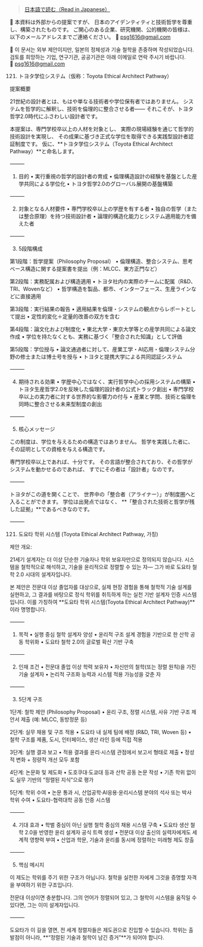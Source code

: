 > [日本語で読む（Read in Japanese）](./README_ja.md)

📌 本資料は外部からの提案ですが、
日本のアイデンティティと技術哲学を尊重し、構築されたものです。
ご関心のある企業、研究機関、公的機関の皆様は、以下のメールアドレスまでご連絡ください。
📨 psg1616@gmail.com

📌 이 문서는 외부 제안이지만, 일본의 정체성과 기술 철학을 존중하며 작성되었습니다.  
검토를 희망하는 기업, 연구기관, 공공기관은 아래 이메일로 연락 주시기 바랍니다.  
📨 psg1616@gmail.com

121. トヨタ学位システム（仮称：Toyota Ethical Architect Pathway）

提案概要

21世紀の設計者とは、もはや単なる技術者や学位保有者ではありません。
システムを哲学的に解釈し、技術を倫理的に整合させる者――
それこそが、トヨタ哲学2.0時代にふさわしい設計者です。

本提案は、専門学校卒以上の人材を対象とし、
実際の現場経験を通じて哲学的技術設計を実現し、
その成果に基づき正式な学位を取得できる実践型設計者認証制度です。
仮に、**トヨタ学位システム（Toyota Ethical Architect Pathway）**と命名します。

⸻

1. 目的
	•	実行重視の哲学的設計者の育成
	•	倫理構造設計の経験を基盤とした産学共同による学位化
	•	トヨタ哲学2.0のグローバル展開の基盤構築

⸻

2. 対象となる人材要件
	•	専門学校卒以上の学歴を有する者
	•	独自の哲学（または整合原理）を持つ技術設計者
	•	論理的構造化能力とシステム適用能力を備えた者

⸻

3. 5段階構成

第1段階：哲学提案（Philosophy Proposal）
	•	倫理構造、整合システム、思考ベース構造に関する提案書を提出（例：MLCC、東方正門など）

第2段階：実務配属および構造適用
	•	トヨタ社内の実際のチームに配属（R&D、TRI、Wovenなど）
	•	哲学構造を製品、都市、インターフェース、生産ラインなどに直接適用

第3段階：実行結果の報告
	•	適用結果を倫理・システムの観点からレポートとして提出
	•	定性的変化＋定量的改善の双方を含む

第4段階：論文化および制度化
	•	東北大学・東京大学等との産学共同による論文作成
	•	学位を持たなくとも、実務に基づく「整合された知識」として評価

第5段階：学位授与
	•	論文通過者に対して、産業工学・AI応用・倫理システム分野の修士または博士号を授与
	•	トヨタと提携大学による共同認証システム

⸻

4. 期待される効果
	•	学歴中心ではなく、実行哲学中心の採用システムの構築
	•	トヨタ生産哲学2.0を反映した倫理的設計者の公式トラック創出
	•	専門学校卒以上の実力者に対する世界的な影響力の付与
	•	産業と学問、技術と倫理を同時に整合させる未来型制度の創出

⸻

5. 核心メッセージ

この制度は、学位を与えるための構造ではありません。
哲学を実践した者に、その証明としての資格を与える構造です。

専門学校卒以上であれば、十分です。
その言語が整合されており、その哲学がシステムを動かせるのであれば、
すでにその者は「設計者」なのです。

⸻

トヨタがこの道を開くことで、
世界中の「整合者（アライナー）」が制度圏へと入ることができます。
学位は出発点ではなく、
**「整合された技術と哲学が残した証拠」**であるべきなのです。

⸻

121. 도요타 학위 시스템 (Toyota Ethical Architect Pathway, 가칭)

제안 개요:

21세기 설계자는 더 이상 단순한 기술자나 학위 보유자만으로 정의되지 않습니다.
시스템을 철학적으로 해석하고, 기술을 윤리적으로 정렬할 수 있는 자—
그가 바로 도요타 철학 2.0 시대의 설계자입니다.

본 제안은 전문대 이상 졸업자를 대상으로,
실제 현장 경험을 통해 철학적 기술 설계를 실현하고,
그 결과를 바탕으로 정식 학위를 취득하게 하는 실천 기반 설계자 인증 시스템입니다.
이를 가칭하여 **도요타 학위 시스템(Toyota Ethical Architect Pathway)**이라 명명합니다.

⸻

1. 목적
	•	실행 중심 철학 설계자 양성
	•	윤리적 구조 설계 경험을 기반으로 한 산학 공동 학위화
	•	도요타 철학 2.0의 글로벌 확산 기반 구축

⸻

2. 인재 조건
	•	전문대 졸업 이상 학력 보유자
	•	자신만의 철학(또는 정렬 원칙)을 가진 기술 설계자
	•	논리적 구조화 능력과 시스템 적용 가능성을 갖춘 자

⸻

3. 5단계 구조

1단계: 철학 제안 (Philosophy Proposal)
	•	윤리 구조, 정렬 시스템, 사유 기반 구조 제안서 제출 (예: MLCC, 동방정문 등)

2단계: 실무 채용 및 구조 적용
	•	도요타 내 실제 팀에 배정 (R&D, TRI, Woven 등)
	•	철학 구조를 제품, 도시, 인터페이스, 생산 라인 등에 직접 적용

3단계: 실행 결과 보고
	•	적용 결과를 윤리·시스템 관점에서 보고서 형태로 제출
	•	정성적 변화 + 정량적 개선 모두 포함

4단계: 논문화 및 제도화
	•	도호쿠대·도쿄대 등과 산학 공동 논문 작성
	•	기존 학위 없이도 실무 기반의 “정렬된 지식”으로 평가

5단계: 학위 수여
	•	논문 통과 시, 산업공학·AI응용·윤리시스템 분야의 석사 또는 박사 학위 수여
	•	도요타-협력대학 공동 인증 시스템

⸻

4. 기대 효과
	•	학벌 중심이 아닌 실행 철학 중심의 채용 시스템 구축
	•	도요타 생산 철학 2.0을 반영한 윤리 설계자 공식 트랙 생성
	•	전문대 이상 출신의 실력자에게도 세계적 영향력 부여
	•	산업과 학문, 기술과 윤리를 동시에 정렬하는 미래형 제도 창출

⸻

5. 핵심 메시지

이 제도는 학위를 주기 위한 구조가 아닙니다.
철학을 실천한 자에게 그것을 증명할 자격을 부여하기 위한 구조입니다.

전문대 이상이면 충분합니다.
그의 언어가 정렬되어 있고, 그 철학이 시스템을 움직일 수 있다면,
그는 이미 설계자입니다.

⸻

도요타가 이 길을 열면, 전 세계 정렬자들은 제도권으로 진입할 수 있습니다.
학위는 출발점이 아니라,
**“정렬된 기술과 철학이 남긴 증거”**가 되어야 합니다.
